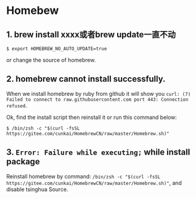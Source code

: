 # Homebew 

## 1. brew install xxxx或者brew update一直不动

```shell
$ export HOMEBREW_NO_AUTO_UPDATE=true
```
or change the source of homebrew.

## 2. homebrew cannot install successfully.

When we install homebrew by ruby from github it will show you `curl: (7) Failed to connect to raw.githubusercontent.com port 443: Connection refused`.

Ok, find the install script then reinstall it or run this command below:

```shell
$ /bin/zsh -c "$(curl -fsSL https://gitee.com/cunkai/HomebrewCN/raw/master/Homebrew.sh)"
```

## 3. `Error: Failure while executing;` while install package

Reinstall homebrew by command: `/bin/zsh -c "$(curl -fsSL https://gitee.com/cunkai/HomebrewCN/raw/master/Homebrew.sh)"`, and disable tsinghua Source.
